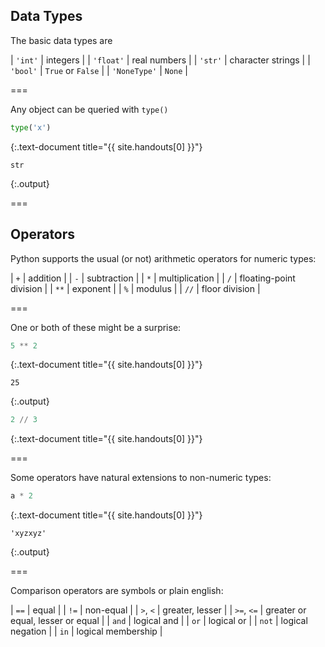 ---
---

## Data Types

The basic data types are

| `'int'`      | integers            |
| `'float'`    | real numbers        |
| `'str'`      | character strings   |
| `'bool'`     | `True` or `False`   |
| `'NoneType'` | `None`              |

===

Any object can be queried with `type()` 


~~~python
type('x')
~~~
{:.text-document title="{{ site.handouts[0] }}"}

~~~
str
~~~
{:.output}



===

## Operators

Python supports the usual (or not) arithmetic operators for numeric types:

| `+`  | addition                |
| `-`  | subtraction             |
| `*`  | multiplication          |
| `/`  | floating-point division |
| `**` | exponent                |
| `%`  | modulus                 |
| `//` | floor division          |

===

One or both of these might be a surprise:


~~~python
5 ** 2
~~~
{:.text-document title="{{ site.handouts[0] }}"}

~~~
25
~~~
{:.output}




~~~python
2 // 3
~~~
{:.text-document title="{{ site.handouts[0] }}"}



===

Some operators have natural extensions to non-numeric types:


~~~python
a * 2
~~~
{:.text-document title="{{ site.handouts[0] }}"}

~~~
'xyzxyz'
~~~
{:.output}



===

Comparison operators are symbols or plain english:

| `==`       | equal                             |
| `!=`       | non-equal                         |
| `>`, `<`   | greater, lesser                   |
| `>=`, `<=` | greater or equal, lesser or equal |
| `and`      | logical and                       |
| `or`       | logical or                        |
| `not`      | logical negation                  |
| `in`       | logical membership                |

